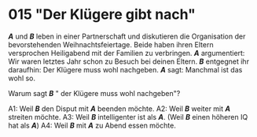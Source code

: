 # 015 "Der Klügere gibt nach"

***A*** und ***B*** leben in einer Partnerschaft und diskutieren die Organisation der bevorstehenden Weihnachtsfeiertage. Beide haben ihren Eltern versprochen Heiligabend mit der Familien zu verbringen. ***A*** argumentiert: Wir waren letztes Jahr schon zu Besuch bei deinen Eltern. ***B*** entgegnet ihr daraufhin: Der Klügere muss wohl nachgeben. ***A*** sagt: Manchmal ist das wohl so.

Warum sagt ***B*** " der Klügere muss wohl nachgeben"?

A1: Weil ***B*** den Disput mit ***A*** beenden möchte.
A2: Weil ***B*** weiter mit ***A*** streiten möchte.
A3: Weil ***B*** intelligenter ist als ***A***. (Weil ***B*** einen höheren IQ hat als ***A***)
A4: Weil ***B*** mit ***A*** zu Abend essen möchte.